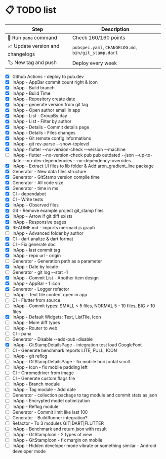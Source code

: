 # 📋 TODO list

| Step                             | Description                                          |
| -------------------------------- | ---------------------------------------------------- |
| 🔧 Run `pana` command            | Check 160/160 points                                 |
| 📈 Update version and changelogs | `pubspec.yaml`, `CHANGELOG.md`, `bin/git_stamp.dart` |
| 🏷️ New tag and push              | Deploy every week                                    |

- [x] Github Actions - deploy to pub.dev
- [x] InApp - AppBar commit count right & icon
- [x] InApp - Build branch
- [x] InApp - Build Time
- [x] InApp - Repository create date
- [x] InApp - generate version from git tag
- [x] InApp - Open author email in app
- [x] InApp - List - GroupBy day
- [x] InApp - List - Filter by author
- [x] InApp - Details - Commit details page
- [x] InApp - Details - Files changes
- [x] InApp - Git remote config informations
- [x] InApp - git rev-parse --show-toplevel
- [x] InApp - flutter --no-version-check --version --machine
- [ ] InApp - flutter --no-version-check pub pub outdated --json --up-to-date --no-dev-dependencies --no-dependency-overrides
- [x] InApp - Extract UI files to lib folder & Add aron_gradient_line package
- [x] Generator - New data files structure
- [x] Generator - GitStamp version compile time
- [x] Generator - All code size
- [x] Generator - time in ms
- [x] CI - dependabot
- [x] CI - Write tests
- [x] InApp - Observed files
- [x] Git - Remove example project git_stamp files
- [x] InApp - Arrow if git diff exists
- [x] InApp - Responsive pages
- [x] README.md - imports mermaid.js graph
- [ ] InApp - Advanced folder by author
- [x] CI - dart analize & dart format
- [x] CI - Fix generate doc
- [x] InApp - last commit tag
- [x] InApp - repo url - origin
- [ ] Generator - Generation path as a parameter
- [x] InApp - Date by locale
- [ ] Generator - git log --stat -1
- [x] InApp - Commit List - Another item design
- [x] InApp - AppBar - 1 icon
- [x] Generator - Logger refactor
- [ ] InApp - Text file content open in app
- [ ] CI - Flutter from source
- [ ] InApp - Commit types: SMALL < 5 files, NORMAL 5 - 10 files, BIG > 10 files
- [x] InApp - Default Widgets: Text, ListTile, Icon
- [ ] InApp - More diff types
- [ ] InApp - Router to web
- [ ] CI - pana
- [ ] Generator - Disable --add-pub=disable
- [x] InApp - GitStampDetailsPage - integration test load GoogleFont
- [ ] CI - Generate benchmark reports LITE, FULL, ICON
- [ ] InApp - git reflog
- [ ] InApp - GitStampDetailsPage - fix mobile horizontal scroll
- [ ] InApp - Icon - fix mobile padding left
- [ ] CI - Chromedriver from image
- [ ] CI - Generate custom flags file
- [ ] InApp - Branch module
- [ ] InApp - Tag module - Add date
- [ ] Generator - collection package to tag module and commit stats as json
- [ ] InApp - Encrypted model optimization
- [ ] InApp - Reflog module
- [ ] Generator - Commit limit like last 100
- [ ] Generator - BuildRunner integration?
- [ ] Refactor - To 3 modules GIT|DART|FLUTTER
- [ ] InApp - Benchmark and return json with result
- [ ] InApp - GitStampIcon - 2 types of view
- [ ] InApp - GitStampIcon - fix margin on mobile
- [ ] InApp - Hidden developer mode vibrate or something similar - Android developer mode
